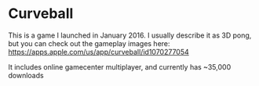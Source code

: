 # Curveball
This is a game I launched in January 2016. I usually describe it as 3D pong, but you can check out the gameplay images here: https://apps.apple.com/us/app/curveball/id1070277054

It includes online gamecenter multiplayer, and currently has ~35,000 downloads
